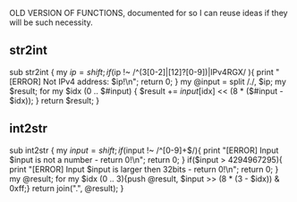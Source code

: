 OLD VERSION OF FUNCTIONS, documented for so I can reuse ideas if they will be such necessity.

## str2int
sub str2int {
  my $ip = shift;
  if($ip !~ /^(3[0-2]|[12]?[0-9])$|$IPv4RGX/ ){ print "[ERROR] Not IPv4 address: $ip!\n"; return 0; }
  my @input = split /\./, $ip;
  my $result;
  for my $idx (0 .. $#input) {
    $result += $input[$idx] << (8 * ($#input - $idx));
  }
  return $result;
}

## int2str
sub int2str {
  my $input = shift;
  if($input !~ /^[0-9]+$/){ print "[ERROR] Input $input is not a number - return 0!\n"; return 0; }
  if($input > 4294967295){ print "[ERROR] Input $input is larger then 32bits - return 0!\n"; return 0; }
  my @result;
  for my $idx (0 .. 3){push @result, $input >> (8 * (3 - $idx)) & 0xff;}
  return join(".", @result);
}

